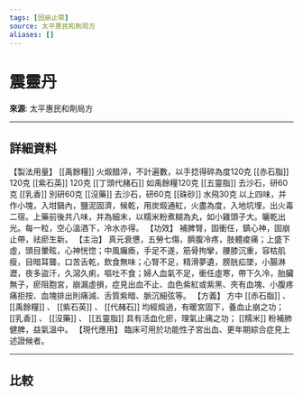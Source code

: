 ```yaml
---
tags: [固崩止帶]
source: 太平惠民和劑局方
aliases: []
---
```


# 震靈丹

**來源**: 太平惠民和劑局方  

---

## 詳細資料
【製法用量】 [[禹餘糧]] 火煅醋淬，不計遍數，以手捻得碎為度120克 [[赤石脂]] 120克 [[紫石英]] 120克 [[丁頭代赭石]] 如禹餘糧120克 [[五靈脂]] 去沙石，研60克 [[乳香]] 別研60克 [[沒藥]] 去沙石，研60克 [[硃砂]] 水飛30克
以上四味，并作小塊，入坩鍋內，鹽泥固濟，候乾，用炭煅通紅，火盡為度，入地坑埋，出火毒二宿。上藥前後共八味，并為細末，以糯米粉煮糊為丸，如小雞頭子大。曬乾出光。每一粒，空心溫酒下，冷水亦得。
【功效】
補脾腎，固衝任，鎮心神，固崩止帶，祛瘀生新。
【主治】
真元衰憊，五勞七傷，臍腹冷疼，肢體痠痛；上盛下虛，頭目暈眩，心神恍惚；中風癱瘓，手足不遂，筋骨拘攣，腰膝沉重，容枯肌瘦，目暗耳聾，口苦舌乾，飲食無味；心腎不足，精滑夢遺，膀胱疝墜，小腸淋瀝，夜多盜汗，久瀉久痢，嘔吐不食；婦人血氣不足，衝任虛寒，帶下久冷，胎臟無子，瘀阻胞宮，崩漏虛損，症見出血不止、血色紫紅或紫黑、夾有血塊、小腹疼痛拒按、血塊排出則痛減、舌質紫暗、脈沉細弦等。
【方義】
方中 [[赤石脂]] 、 [[禹餘糧]] 、 [[紫石英]] 、 [[代赭石]] 均經煅過，有暖宮固下，養血止崩之功； [[乳香]] 、 [[沒藥]] 、 [[五靈脂]] 具有活血化瘀，理氣止痛之功； [[糯米]] 粉補肺健脾，益氣溫中。
【現代應用】
臨床可用於功能性子宮出血、更年期綜合症見上述證候者。

---

## 比較

